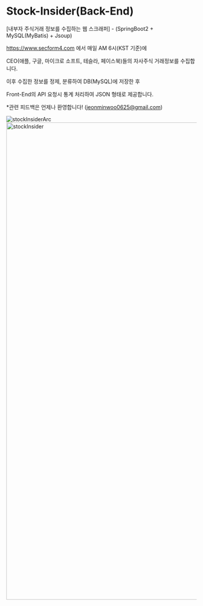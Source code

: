 # Stock-Insider(Back-End)
[내부자 주식거래 정보를 수집하는 웹 스크래퍼] - (SpringBoot2 + MySQL(MyBatis) + Jsoup)

https://www.secform4.com 에서 매일 AM 6시(KST 기준)에

CEO(애플, 구글, 마이크로 소프트, 테슬라, 페이스북)들의 자사주식 거래정보를 수집합니다.

이후 수집한 정보를 정제, 분류하여 DB(MySQL)에 저장한 후

Front-End의 API 요청시 통계 처리하여 JSON 형태로 제공합니다.

*관련 피드백은 언제나 환영합니다! (jeonminwoo0625@gmail.com)

![stockInsiderArc](https://user-images.githubusercontent.com/79235828/194750446-053b4256-38a9-48db-82e4-5c384af0892f.png)
<img width="1260" alt="stockInsider" src="https://user-images.githubusercontent.com/79235828/194750450-9bbe033d-f44b-4645-a2ed-f927c052d45c.png">
